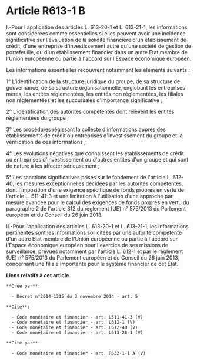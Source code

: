 # Article R613-1 B

I.-Pour l'application des articles L. 613-20-1 et L. 613-21-1, les informations sont considérées comme essentielles si elles
peuvent avoir une incidence significative sur l'évaluation de la solidité financière d'un établissement de crédit, d'une
entreprise d'investissement autre qu'une société de gestion de portefeuille, ou d'un établissement financier dans un autre
Etat membre de l'Union européenne ou partie à l'accord sur l'Espace économique européen. 

Les informations essentielles recouvrent notamment les éléments suivants : 

1° L'identification de la structure juridique du groupe, de sa structure de gouvernance, de sa structure organisationnelle,
englobant les entreprises mères, les entités réglementées, les entités non réglementées, les filiales non réglementées et les
succursales d'importance significative ; 

2° L'identification des autorités compétentes dont relèvent les entités réglementées du groupe ; 

3° Les procédures régissant la collecte d'informations auprès des établissements de crédit ou entreprises d'investissement du
groupe et la vérification de ces informations ; 

4° Les évolutions négatives que connaissent les établissements de crédit ou entreprises d'investissement ou d'autres entités
d'un groupe et qui sont de nature à les affecter sérieusement ; 

5° Les sanctions significatives prises sur le fondement de l'article L. 612-40, les mesures exceptionnelles décidées par les
autorités compétentes, dont l'imposition d'une exigence spécifique de fonds propres en vertu de l'article L. 511-41-3 et une
limitation à l'utilisation d'une approche par mesure avancée pour le calcul des exigences de fonds propres en vertu du
paragraphe 2 de l'article 312 du règlement (UE) n° 575/2013 du Parlement européen et du Conseil du 26 juin 2013. 

II.-Pour l'application des articles L. 613-20-1 et L. 613-21-1, les informations pertinentes sont les informations
sollicitées par une autorité compétente d'un autre Etat membre de l'Union européenne ou partie à l'accord sur l'Espace
économique européen pour l'exercice de ses missions de surveillance, prévues notamment par l'article L. 612-1 et par le
règlement (UE) n° 575/2013 du Parlement européen et du Conseil du 26 juin 2013, concernant une filiale importante pour le
système financier de cet Etat.

**Liens relatifs à cet article**

	**Créé par**:

	  - Décret n°2014-1315 du 3 novembre 2014 - art. 5

	**Cite**:

	  - Code monétaire et financier - art. L511-41-3 (V)
	  - Code monétaire et financier - art. L612-1 (V)
	  - Code monétaire et financier - art. L612-40 (V)
	  - Code monétaire et financier - art. L613-20-1 (V)

	**Cité par**:

	  - Code monétaire et financier - art. R632-1-1 A (V)
